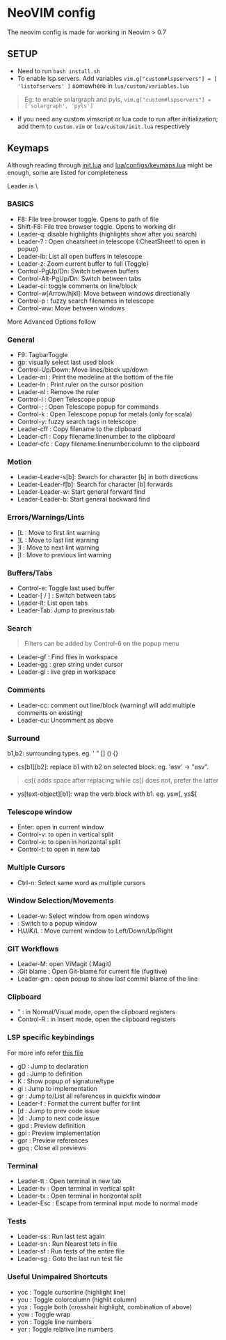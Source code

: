 # NeoVIM config

The neovim config is made for working in Neovim > 0.7

## SETUP
- Need to run `bash install.sh`
- To enable lsp servers. Add variables `vim.g["custom#lspservers"] = [ 'listofservers' ]` somewhere in `lua/custom/variables.lua`
> Eg: to enable solargraph and pyls, `vim.g["custom#lspservers"] = ['solargraph', 'pyls']`
- If you need any custom vimscript or lua code to run after initialization; add them to `custom.vim` or `lua/custom/init.lua` respectively

## Keymaps
Although reading through [init.lua](init.lua) and [lua/configs/keymaps.lua](lua/configs/keymaps.lua) might be enough, some are listed for completeness

Leader is \

### BASICS
* F8: File tree browser toggle. Opens to path of file
* Shift-F8: File tree browser toggle. Opens to working dir
* Leader-q: disable highlights (highlights show after you search)
* Leader-? : Open cheatsheet in telescope (:CheatSheet! to open in popup)
* Leader-lb: List all open buffers in telescope
* Leader-z: Zoom current buffer to full (Toggle)
* Control-PgUp/Dn: Switch between buffers
* Control-Alt-PgUp/Dn: Switch between tabs
* Leader-ci: toggle comments on line/block
* Control-w[Arrow/hjkl]: Move between windows directionally
* Control-p : fuzzy search filenames in telescope
* Control-ww: Move between windows

More Advanced Options follow

### General
* F9: TagbarToggle
* gp: visually select last used block
* Control-Up/Down: Move lines/block up/down
* Leader-ml : Print the modeline at the bottom of the file
* Leader-ln : Print ruler on the cursor position
* Leader-nl : Remove the ruler
* Control-l : Open Telescope popup
* Control-; : Open Telescope popup for commands
* Control-k : Open Telescope popup for metals (only for scala)
* Control-y: fuzzy search tags in telescope
* Leader-cff : Copy filename to the clipboard
* Leader-cfl : Copy filename:linenumber to the clipboard
* Leader-cfc : Copy filename:linenumber:column to the clipboard

### Motion
* Leader-Leader-s[b]: Search for character [b] in both directions
* Leader-Leader-f[b]: Search for character [b] forwards
* Leader-Leader-w: Start general forward find
* Leader-Leader-b: Start general backward find

### Errors/Warnings/Lints
* [L : Move to first lint warning
* ]L : Move to last lint warning
* ]l : Move to next lint warning
* [l : Move to previous lint warning

### Buffers/Tabs
* Control-e: Toggle last used buffer
* Leader-[ / ] : Switch between tabs
* Leader-lt: List open tabs
* Leader-Tab: Jump to previous tab

### Search
> Filters can be added by Control-6 on the popup menu

* Leader-gf : Find files in workspace
* Leader-gg : grep string under cursor
* Leader-gl : live grep in workspace


### Comments
* Leader-cc: comment out line/block (warning! will add multiple comments on existing)
* Leader-cu: Uncomment as above

### Surround
b1,b2: surrounding types. eg. ' " [] () {}
* cs[b1][b2]: replace b1 with b2 on selected block. eg. 'asv' -> "asv".

> cs[( adds space after replacing while cs[) does not, prefer the latter

* ys[text-object][b1]: wrap the verb block with b1. eg. ysw[, ys$[


### Telescope window
* Enter: open in current window
* Control-v: to open in vertical split
* Control-x: to open in horizontal split
* Control-t: to open in new tab

### Multiple Cursors
* Ctrl-n: Select same word as multiple cursors

### Window Selection/Movements
* Leader-w: Select window from open windows
* <Control-W><Space> : Switch to a popup window
* <Control-W>H/J/K/L : Move current window to Left/Down/Up/Right

### GIT Workflows

* Leader-M: open ViMagit (:Magit)
* :Git blame : Open Git-blame for current file (fugitive)
* Leader-gm : open popup to show last commit blame of the line

### Clipboard
* " : in Normal/Visual mode, open the clipboard registers
* Control-R : in Insert mode, open the clipboard registers

### LSP specific keybindings

For more info refer [this file](lua/configs/lsp.lua)

* gD : Jump to declaration
* gd : Jump to definition
* K : Show popup of signature/type
* gi : Jump to implementation
* gr : Jump to/List all references in quickfix window
* Leader-f : Format the current buffer for lint
* [d : Jump to prev code issue
* ]d : Jump to next code issue
* gpd : Preview definition
* gpi : Preview implementation
* gpr : Preview references
* gpq : Close all previews

### Terminal
* Leader-tt : Open terminal in new tab
* Leader-tv : Open terminal in vertical split
* Leader-tx : Open terminal in horizontal split
* Leader-Esc : Escape from terminal input mode to normal mode

### Tests
* Leader-ss : Run last test again
* Leader-sn : Run Nearest tets in file
* Leader-sf : Run tests of the entire file
* Leader-sg : Goto the last run test file

### Useful Unimpaired Shortcuts

* yoc : Toggle cursorline (highlight line)
* you : Toggle colorcolumn (highlit column)
* yox : Toggle both (crosshair highlight, combination of above)
* yow : Toggle wrap
* yon : Toggle line numbers
* yor : Toggle relative line numbers
